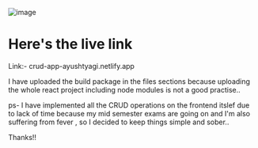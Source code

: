 
![image](https://user-images.githubusercontent.com/86391985/215262939-7008e73b-7f8a-4dab-af15-8f368089c989.png)

# Here's the live link

Link:- crud-app-ayushtyagi.netlify.app

I have uploaded the build package in the files sections because uploading the whole react project including node modules is not a good practise..

ps- I have implemented all the CRUD operations on the frontend itslef due to lack of time because my mid semester exams are going on and I'm also suffering from fever , so I decided to keep things simple and sober.. 

Thanks!!
